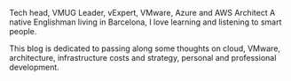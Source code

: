 Tech head, VMUG Leader, vExpert, VMware, Azure and AWS Architect 
A native Englishman living in Barcelona, I love learning and listening to smart people. 

This blog is dedicated to passing along some thoughts on cloud, VMware, architecture, infrastructure costs and strategy, personal and professional development.


